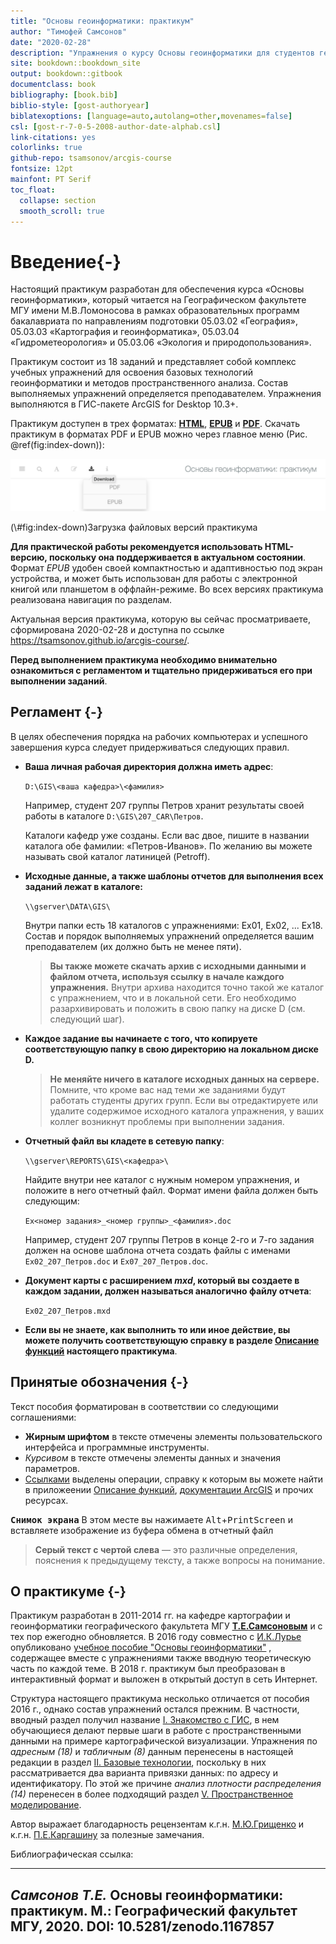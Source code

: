 ```yaml
--- 
title: "Основы геоинформатики: практикум"
author: "Тимофей Самсонов"
date: "2020-02-28"
description: "Упражнения о курсу Основы геоинформатики для студентов географического факультета МГУ имени М.В.Ломоносова"
site: bookdown::bookdown_site
output: bookdown::gitbook
documentclass: book
bibliography: [book.bib]
biblio-style: [gost-authoryear]
biblatexoptions: [language=auto,autolang=other,movenames=false]
csl: [gost-r-7-0-5-2008-author-date-alphab.csl]
link-citations: yes
colorlinks: true
github-repo: tsamsonov/arcgis-course
fontsize: 12pt
mainfont: PT Serif
toc_float:
  collapse: section
  smooth_scroll: true
---
```


# Введение{-}



Настоящий практикум разработан для обеспечения курса «Основы геоинформатики», который читается на Географическом факультете МГУ имени М.В.Ломоносова в рамках образовательных программ бакалавриата по направлениям подготовки 05.03.02 «География», 05.03.03 «Картография и геоинформатика», 05.03.04 «Гидрометеорология» и 05.03.06 «Экология и природопользования». 

Практикум состоит из 18 заданий и представляет собой комплекс учебных упражнений для освоения базовых технологий геоинформатики и методов пространственного анализа. Состав выполняемых упражнений определяется преподавателем. Упражнения выполняются в ГИС-пакете ArcGIS for Desktop 10.3+.

Практикум доступен в трех форматах: [__HTML__](https://tsamsonov.github.io/arcgis-course/), [__EPUB__](https://tsamsonov.github.io/arcgis-course/arcgis-course.epub) и [__PDF__](https://tsamsonov.github.io/arcgis-course/arcgis-course.pdf). Скачать практикум в форматах PDF и EPUB можно через главное меню (Рис. \@ref(fig:index-down)):

<div class="figure">
<img src="images/download.png" alt="Загрузка файловых версий практикума" width="791" />
<p class="caption">(\#fig:index-down)Загрузка файловых версий практикума</p>
</div>

__Для практической работы рекомендуется использовать HTML-версию, поскольку она поддерживается в актуальном состоянии__. Формат _EPUB_ удобен своей компактностью и адаптивностью под экран устройства, и может быть использован для работы с электронной книгой или планшетом в оффлайн-режиме. Во всех версиях практикума реализована навигация по разделам.

Актуальная версия практикума, которую вы сейчас просматриваете, сформирована 2020-02-28 и доступна по ссылке <https://tsamsonov.github.io/arcgis-course/>.

__Перед выполнением практикума необходимо внимательно ознакомиться с регламентом и тщательно придерживаться его при выполнении заданий__.

## Регламент {-}

В целях обеспечения порядка на рабочих компьютерах и успешного завершения курса следует придерживаться следующих правил.

- __Ваша личная рабочая директория должна иметь адрес__:

    `D:\GIS\<ваша кафедра>\<фамилия>`

    Например, студент 207 группы Петров хранит результаты своей работы в каталоге `D:\GIS\207_CAR\Петров`.

    Каталоги кафедр уже созданы. Если вас двое, пишите в названии каталога обе фамилии: «Петров-Иванов». По желанию вы можете называть свой каталог латиницей (Petroff).

- __Исходные данные, а также шаблоны отчетов для выполнения всех заданий лежат в каталоге:__

    `\\gserver\DATA\GIS\`

    Внутри папки есть 18 каталогов с упражнениями: Ex01, Ex02, ... Ex18. Состав и порядок выполняемых упражнений определяется вашим преподавателем (их должно быть не менее пяти). 
    
    > __Вы также можете скачать архив с исходными данными и файлом отчета, используя ссылку в начале каждого упражнения.__ Внутри архива находится точно такой же каталог с упражнением, что и в локальной сети. Его необходимо разархивировать и положить в свою папку на диске D (см. следующий шаг).
    
- __Каждое задание вы начинаете с того, что копируете соответствующую папку в свою директорию на локальном диске D.__

    > __Не меняйте ничего в каталоге исходных данных на сервере.__ Помните, что кроме вас над теми же заданиями будут работать студенты других групп. Если вы отредактируете или удалите содержимое исходного каталога упражнения, у ваших коллег возникнут проблемы при выполнении задания. 

- __Отчетный файл вы кладете в сетевую папку__:

    `\\gserver\REPORTS\GIS\<кафедра>\`

    Найдите внутри нее каталог с нужным номером упражнения, и положите в него отчетный файл. Формат имени файла должен быть следующим: 

    `Ex<номер задания>_<номер группы>_<фамилия>.doc`

    Например, студент 207 группы Петров в конце 2-го и 7-го задания должен на основе шаблона отчета создать файлы с именами `Ex02_207_Петров.doc` и `Ex07_207_Петров.doc`.

- __Документ карты с расширением _mxd_, который вы создаете в каждом задании, должен называться аналогично файлу отчета__: 

    `Ex02_207_Петров.mxd`

- __Если вы не знаете, как выполнить то или иное действие, вы можете получить соответствующую справку в разделе [Описание функций](#manual-catalog) настоящего практикума__.

## Принятые обозначения {-}

Текст пособия форматирован в соответствии со следующими соглашениями:

- __Жирным шрифтом__ в тексте отмечены элементы пользовательского интерфейса и программные инструменты.
- _Курсивом_ в тексте отмечены элементы данных и значения параметров.
- [Ссылками]() выделены операции, справку к которым вы можете найти в приложеении [Описание функций](#manual-catalog), [документации ArcGIS](https://desktop.arcgis.com/ru/documentation/) и прочих ресурсах.

<kbd>__Снимок экрана__</kbd> В этом месте вы нажимаете <kbd>Alt</kbd>+<kbd>PrintScreen</kbd> и вставляете изображение из буфера обмена в отчетный файл

> __Серый текст с чертой слева__ — это различные определения, пояснения к предыдущему тексту, а также вопросы на понимание.

## О практикуме {-}

Практикум разработан в 2011-2014 гг. на кафедре картографии и геоинформатики географического факультета МГУ [__Т.Е.Самсоновым__](https://istina.msu.ru/profile/tsamsonov/) и с тех пор ежегодно обновляется. В 2016 году совместно с [И.К.Лурье](https://istina.msu.ru/profile/IK_Lurie/) опубликовано [учебное пособие "Основы геоинформатики"](https://istina.msu.ru/download/45821659/1ej66u:uSUtcUS-XmdMMyRRpC-yflDmCv8/) , содержащее вместе с упражнениями также вводную теоретическую часть по каждой теме. В 2018 г. практикум был преобразован в интерактивный формат и выложен в открытый доступ в сеть Интернет.

Структура настоящего практикума несколько отличается от пособия 2016 г., однако состав упражнений остался прежним. В частности, вводный раздел получил название [I. Знакомство с ГИС](#map-design-quaternary), в нем обучающиеся делают первые шаги в работе с пространственными данными на примере картографической визуализации. Упражнения по _адресным (18)_ и _табличным (8)_ данным перенесены в настоящей редакции в раздел [II. Базовые технологии](#map-ref-general), поскольку в них рассматривается два варианта привязки данных: по адресу и идентификатору. По этой же причине _анализ плотности распределения (14)_ перенесен в более подходящий раздел [V. Пространственное моделирование](#density-analysis). 

Автор выражает благодарность рецензентам к.г.н. [М.Ю.Грищенко](https://istina.msu.ru/profile/sila_trakt/) и к.г.н. [П.Е.Каргашину](https://istina.msu.ru/profile/pavelkargashin/) за полезные замечания.

Библиографическая ссылка:

----
_Самсонов Т.Е._ **Основы геоинформатики: практикум**. М.: Географический факультет МГУ, 2020. DOI: 10.5281/zenodo.1167857
----
